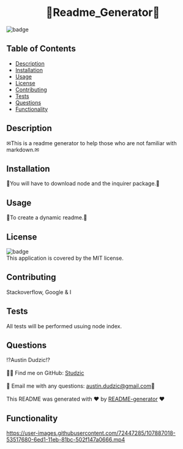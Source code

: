 
<h1 align="center">🎇Readme_Generator🎇</h1>

![badge](https://img.shields.io/badge/license-MIT-brightgreen)<br />

## Table of Contents
- [Description](#description)
- [Installation](#installation)
- [Usage](#usage)
- [License](#license)
- [Contributing ](#Contributing)
- [Tests](#tests)
- [Questions](#questions)
- [Functionality](#functionality)
## Description
 ✉This is a readme generator to help those who are not familiar with markdown.✉
## Installation
 💠You will have to download node and the inquirer package.💠
## Usage
👥To create a dynamic readme.👥
## License
![badge](https://img.shields.io/badge/license-MIT-brightgreen)
<br />
This application is covered by the MIT license. 

## Contributing 
 Stackoverflow, Google & I
## Tests
All tests will be performed usuing node index.
## Questions
⁉Austin Dudzic⁉<br />
<br/>
🙋‍♂️ Find me on GitHub: [Studzic](https://github.com/Studzic)<br />
<br />
💯 Email me with any questions: austin.dudzic@gmail.com💯<br /><br />
This README was generated with ❤️ by [README-generator](https://github.com/Studzic) ❤️

## Functionality
https://user-images.githubusercontent.com/72447285/107887018-53517680-6ed1-11eb-81bc-502f147a0666.mp4
